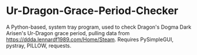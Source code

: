 # Ur-Dragon-Grace-Period-Checker
A Python-based, system tray program, used to check Dragon's Dogma Dark Arisen's Ur-Dragon grace period, pulling data from https://ddda.lennardf1989.com/Home/Steam.
Requires PySimpleGUI, pystray, PILLOW, requests.
